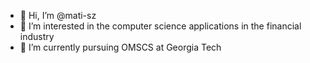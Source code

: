 - 👋 Hi, I’m @mati-sz
- 👀 I’m interested in the computer science applications in the financial industry
- 🌱 I’m currently pursuing OMSCS at Georgia Tech

<!---
mati-sz/mati-sz is a ✨ special ✨ repository because its `README.md` (this file) appears on your GitHub profile.
You can click the Preview link to take a look at your changes.
--->
